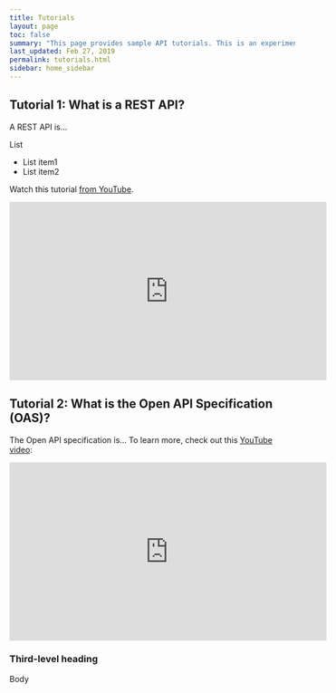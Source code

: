 ```yaml
---
title: Tutorials
layout: page
toc: false
summary: "This page provides sample API tutorials. This is an experiment to test publishing tools. The content is placeholder text."
last_updated: Feb 27, 2019
permalink: tutorials.html
sidebar: home_sidebar
---
```


## Tutorial 1: What is a REST API?

A REST API is...

List
*  List item1
*  List item2

Watch this tutorial [from YouTube](https://youtu.be/7YcW25PHnAA).

<iframe width="560" height="315" src="https://www.youtube.com/embed/7YcW25PHnAA" frameborder="0" allow="accelerometer; autoplay; encrypted-media; gyroscope; picture-in-picture" allowfullscreen></iframe>

## Tutorial 2: What is the Open API Specification (OAS)?

The Open API specification is... To learn more, check out this [YouTube video](https://youtu.be/6kwmW_p_Tig):
<iframe width="560" height="315" src="https://www.youtube.com/embed/6kwmW_p_Tig" frameborder="0" allow="accelerometer; autoplay; encrypted-media; gyroscope; picture-in-picture" allowfullscreen></iframe>

### Third-level heading

Body
